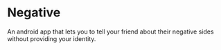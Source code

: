 # Negative
An android app that lets you to tell your friend about their negative sides without providing your identity.
